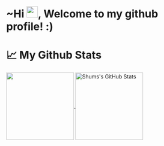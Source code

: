 # ~Hi <img src="https://raw.githubusercontent.com/MartinHeinz/MartinHeinz/master/wave.gif" width="30px">, Welcome to my github profile! :)
# :chart_with_upwards_trend: My Github Stats
<a href="https://github.com/starshums/starshums">
  <img
    align="center"
    src="https://github-readme-stats.vercel.app/api/top-langs/?username=starshums&layout=compact&theme=synthwave&langs_count=8"
    height="180px"
  />
</a>

<a href="https://github.com/starshums/starshums">
  <img
    align="center"
    src="https://github-readme-stats.vercel.app/api?username=starshums&count_private=true&show_icons=true&theme=synthwave"
    alt="Shums's GitHub Stats"
    height="180px"
  />
</a>
